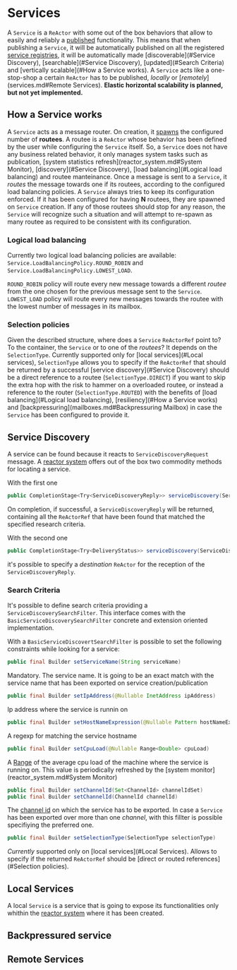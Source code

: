 # Services

A `Service` is a `ReActor` with some out of the box behaviors that allow to easily and reliably a [published](registry_drivers/README.md) functionality.
This means that when publishing a `Service`, it will be automatically published on all the registered [service registries](channel_drivers/README.md), 
it will be automatically made [discoverable](#Service Discovery), [searchable](#Service Discovery), [updated](#Search Criteria) and [vertically scalable](#How a Service works).
A `Service` acts like a one-stop-shop a certain `ReActor` has to be published, *locally* or [*remotely*](services.md#Remote Services).
**Elastic horizontal scalability is planned, but not yet implemented.**  

## How a Service works

A `Service` acts as a message router. On creation, it [spawns](reactor.md) the configured number of **routees**. A routee is a `ReActor` whose
behavior has been defined by the user while configuring the `Service` itself. So, a `Service` does not have any business related behavior,
it only manages system tasks such as publication, [system statistics refresh](reactor_system.md#System Monitor), [discovery](#Service Discovery), [load balancing](#Logical load balancing) 
and routee manteinance. Once a message is sent to a `Service`, it *routes* the message towards one if its routees, according to the
configured load balancing policies.
A `Service` always tries to keep its configuration enforced. If it has been configured for having **N** routees, they are spawned on `Service` creation.
If any of those routees should stop for any reason, the `Service` will recognize such a situation and will attempt to re-spawn as many routee as required
to be consistent with its configuration. 

### Logical load balancing

Currently two logical load balancing policies are available: `Service.LoadBalancingPolicy.ROUND_ROBIN` and `Service.LoadBalancingPolicy.LOWEST_LOAD`.

`ROUND_ROBIN` policy will route every new message towards a different *routee* from the one chosen for the previous message sent to the `Service`.
`LOWEST_LOAD` policy will route every new messages towards the routee with the lowest number of messages in its mailbox.

### Selection policies

Given the described structure, where does a `Service` `ReActorRef` point to? To the container, the `Service` or to one of the *routees*?
It depends on the `SelectionType`. Currently supported only for [local services](#Local services), `SelectionType` allows you to
specify if the `ReActorRef` that should be returned by a successful [service discovery](#Service Discovery) should be a direct reference
to a routee (`SelectionType.DIRECT`) if you want to skip the extra hop with the risk to hammer on a overloaded routee, or instead a reference
to the router (`SelectionType.ROUTED`) with the benefits of [load balancing](#Logical load balancing), [resiliency](#How a Service works) and
[backpressuring](mailboxes.md#Backpressuring Mailbox) in case the `Service` has been configured to provide it. 

## Service Discovery

A service can be found because it reacts to `ServiceDiscoveryRequest` message. A [reactor system](reactor_system.md) offers out of the box
two commodity methods for locating a service.

With the first one 
```java
public CompletionStage<Try<ServiceDiscoveryReply>> serviceDiscovery(ServiceDiscoverySearchFilter searchFilter)
```
On completion, if successful, a `ServiceDiscoveryReply` will be returned, containing all the `ReActorRef` that have
been found that matched the specified research criteria.

With the second one
```java
public CompletionStage<Try<DeliveryStatus>> serviceDiscovery(ServiceDiscoverySearchFilter searchFilter, ReActorRef requester)
```
it's possible to specify a *destination* `ReActor` for the reception of the `ServiceDiscoveryReply`.

### Search Criteria

It's possible to define search criteria providing a `ServiceDiscoverySearchFilter`. This interface comes with the `BasicServiceDiscoverySearchFilter`
concrete and extension oriented implementation.

With a `BasicServiceDiscovertSearchFilter` is possible to set the following constraints while looking for a service:

```java
public final Builder setServiceName(String serviceName)
```  
Mandatory. The service name. It is going to be an exact match with the service name that has been exported on service creation/publication

```java
public final Builder setIpAddress(@Nullable InetAddress ipAddress)
```
Ip address where the service is runnin on

```java
public final Builder setHostNameExpression(@Nullable Pattern hostNameExpr)
```
A regexp for matching the service hostname

```java
public final Builder setCpuLoad(@Nullable Range<Double> cpuLoad)
```
A [Range](https://guava.dev/releases/30.0-jre/api/docs/com/google/common/collect/Range.html) of the average cpu load of the machine where the service is running on.
This value is periodically refreshed by the [system monitor](reactor_system.md#System Monitor)

```java
public final Builder setChannelId(Set<ChannelId> channelIdSet)
public final Builder setChannelId(ChannelId channelId)
```
The [channel id](channel_drivers/README.md) on which the service has to be exported. In case a `Service` has been exported over more than one *channel*,
with this fillter is possible specifiying the preferred one.

```java
public final Builder setSelectionType(SelectionType selectionType)
```

*Currently* supported only on [local services](#Local Services). Allows to specify if the returned `ReActorRef` should be [direct or routed references](#Selection policies).

## Local Services

A local `Service` is a service that is going to expose its functionalities only whithin the [reactor system](reactor_system.md) where it has been created.


## Backpressured service

## Remote Services